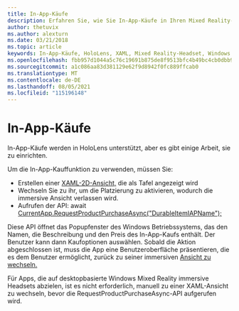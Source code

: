```yaml
---
title: In-App-Käufe
description: Erfahren Sie, wie Sie In-App-Käufe in Ihren Mixed Reality-Apps mit 2D-XAML-Ansichten und einem Windows Betriebssystem-Popup verwenden.
author: thetuvix
ms.author: alexturn
ms.date: 03/21/2018
ms.topic: article
keywords: In-App-Käufe, HoloLens, XAML, Mixed Reality-Headset, Windows Mixed Reality-Headset, Virtual Reality-Headset
ms.openlocfilehash: fbb957d1044a5c76c19691b875de8f9513bfc4b49bc4cb0dbb98d045d615f1a4
ms.sourcegitcommit: a1c086aa83d381129e62f9d8942f0fc889ffcab0
ms.translationtype: MT
ms.contentlocale: de-DE
ms.lasthandoff: 08/05/2021
ms.locfileid: "115196148"
---
```

# <a name="in-app-purchases"></a>In-App-Käufe

In-App-Käufe werden in HoloLens unterstützt, aber es gibt einige Arbeit, sie zu einrichten.

Um die In-App-Kauffunktion zu verwenden, müssen Sie:
* Erstellen einer [XAML-2D-Ansicht,](../design/app-views.md) die als Tafel angezeigt wird
* Wechseln Sie zu ihr, um die Platzierung zu aktivieren, wodurch die immersive Ansicht verlassen wird.
* Aufrufen der API: await [CurrentApp.RequestProductPurchaseAsync("DurableItemIAPName");](/uwp/api/windows.applicationmodel.store.currentapp#Windows_ApplicationModel_Store_CurrentApp_RequestProductPurchaseAsync_System_String_)

Diese API öffnet das Popupfenster des Windows Betriebssystems, das den Namen, die Beschreibung und den Preis des In-App-Kaufs enthält. Der Benutzer kann dann Kaufoptionen auswählen. Sobald die Aktion abgeschlossen ist, muss die App eine Benutzeroberfläche präsentieren, die es dem Benutzer ermöglicht, zurück zu seiner immersiven [Ansicht zu wechseln.](../design/app-views.md)

Für Apps, die auf desktopbasierte Windows Mixed Reality immersive Headsets abzielen, ist es nicht erforderlich, manuell zu einer XAML-Ansicht zu wechseln, bevor die RequestProductPurchaseAsync-API aufgerufen wird.